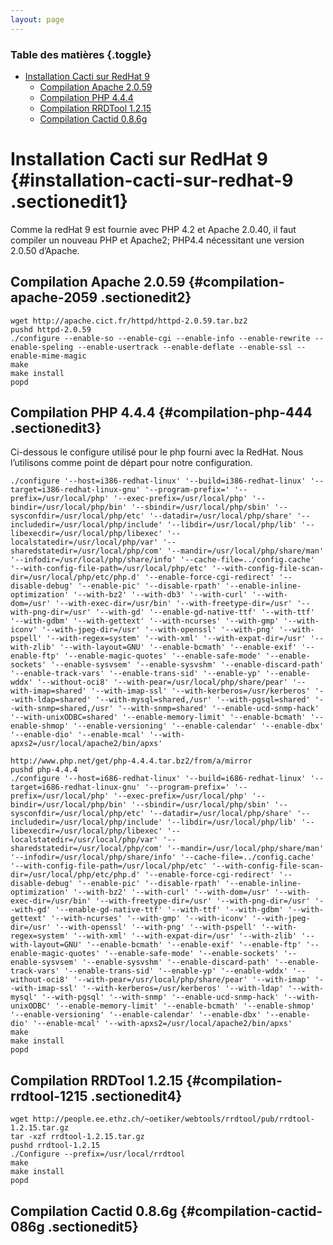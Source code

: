 ```yaml
---
layout: page
---
```


### Table des matières {.toggle}

-   [Installation Cacti sur RedHat
    9](redhat-install.html#installation-cacti-sur-redhat-9)
    -   [Compilation Apache
        2.0.59](redhat-install.html#compilation-apache-2059)
    -   [Compilation PHP 4.4.4](redhat-install.html#compilation-php-444)
    -   [Compilation RRDTool
        1.2.15](redhat-install.html#compilation-rrdtool-1215)
    -   [Compilation Cactid
        0.8.6g](redhat-install.html#compilation-cactid-086g)

Installation Cacti sur RedHat 9 {#installation-cacti-sur-redhat-9 .sectionedit1}
===============================

Comme la redHat 9 est fournie avec PHP 4.2 et Apache 2.0.40, il faut
compiler un nouveau PHP et Apache2; PHP4.4 nécessitant une version
2.0.50 d’Apache.

Compilation Apache 2.0.59 {#compilation-apache-2059 .sectionedit2}
-------------------------

~~~
wget http://apache.cict.fr/httpd/httpd-2.0.59.tar.bz2
pushd httpd-2.0.59
./configure --enable-so --enable-cgi --enable-info --enable-rewrite --enable-speling --enable-usertrack --enable-deflate --enable-ssl --enable-mime-magic
make
make install
popd
~~~

Compilation PHP 4.4.4 {#compilation-php-444 .sectionedit3}
---------------------

Ci-dessous le configure utilisé pour le php fourni avec la RedHat. Nous
l’utilisons comme point de départ pour notre configuration.

~~~
./configure '--host=i386-redhat-linux' '--build=i386-redhat-linux' '--target=i386-redhat-linux-gnu' '--program-prefix=' '--prefix=/usr/local/php' '--exec-prefix=/usr/local/php' '--bindir=/usr/local/php/bin' '--sbindir=/usr/local/php/sbin' '--sysconfdir=/usr/local/php/etc' '--datadir=/usr/local/php/share' '--includedir=/usr/local/php/include' '--libdir=/usr/local/php/lib' '--libexecdir=/usr/local/php/libexec' '--localstatedir=/usr/local/php/var' '--sharedstatedir=/usr/local/php/com' '--mandir=/usr/local/php/share/man' '--infodir=/usr/local/php/share/info' '--cache-file=../config.cache' '--with-config-file-path=/usr/local/php/etc' '--with-config-file-scan-dir=/usr/local/php/etc/php.d' '--enable-force-cgi-redirect' '--disable-debug' '--enable-pic' '--disable-rpath' '--enable-inline-optimization' '--with-bz2' '--with-db3' '--with-curl' '--with-dom=/usr' '--with-exec-dir=/usr/bin' '--with-freetype-dir=/usr' '--with-png-dir=/usr' '--with-gd' '--enable-gd-native-ttf' '--with-ttf' '--with-gdbm' '--with-gettext' '--with-ncurses' '--with-gmp' '--with-iconv' '--with-jpeg-dir=/usr' '--with-openssl' '--with-png' '--with-pspell' '--with-regex=system' '--with-xml' '--with-expat-dir=/usr' '--with-zlib' '--with-layout=GNU' '--enable-bcmath' '--enable-exif' '--enable-ftp' '--enable-magic-quotes' '--enable-safe-mode' '--enable-sockets' '--enable-sysvsem' '--enable-sysvshm' '--enable-discard-path' '--enable-track-vars' '--enable-trans-sid' '--enable-yp' '--enable-wddx' '--without-oci8' '--with-pear=/usr/local/php/share/pear' '--with-imap=shared' '--with-imap-ssl' '--with-kerberos=/usr/kerberos' '--with-ldap=shared' '--with-mysql=shared,/usr' '--with-pgsql=shared' '--with-snmp=shared,/usr' '--with-snmp=shared' '--enable-ucd-snmp-hack' '--with-unixODBC=shared' '--enable-memory-limit' '--enable-bcmath' '--enable-shmop' '--enable-versioning' '--enable-calendar' '--enable-dbx' '--enable-dio' '--enable-mcal' '--with-apxs2=/usr/local/apache2/bin/apxs'
~~~

~~~
http://www.php.net/get/php-4.4.4.tar.bz2/from/a/mirror
pushd php-4.4.4
./configure '--host=i686-redhat-linux' '--build=i686-redhat-linux' '--target=i686-redhat-linux-gnu' '--program-prefix=' '--prefix=/usr/local/php' '--exec-prefix=/usr/local/php' '--bindir=/usr/local/php/bin' '--sbindir=/usr/local/php/sbin' '--sysconfdir=/usr/local/php/etc' '--datadir=/usr/local/php/share' '--includedir=/usr/local/php/include' '--libdir=/usr/local/php/lib' '--libexecdir=/usr/local/php/libexec' '--localstatedir=/usr/local/php/var' '--sharedstatedir=/usr/local/php/com' '--mandir=/usr/local/php/share/man' '--infodir=/usr/local/php/share/info' '--cache-file=../config.cache' '--with-config-file-path=/usr/local/php/etc' '--with-config-file-scan-dir=/usr/local/php/etc/php.d' '--enable-force-cgi-redirect' '--disable-debug' '--enable-pic' '--disable-rpath' '--enable-inline-optimization' '--with-bz2' '--with-curl' '--with-dom=/usr' '--with-exec-dir=/usr/bin' '--with-freetype-dir=/usr' '--with-png-dir=/usr' '--with-gd' '--enable-gd-native-ttf' '--with-ttf' '--with-gdbm' '--with-gettext' '--with-ncurses' '--with-gmp' '--with-iconv' '--with-jpeg-dir=/usr' '--with-openssl' '--with-png' '--with-pspell' '--with-regex=system' '--with-xml' '--with-expat-dir=/usr' '--with-zlib' '--with-layout=GNU' '--enable-bcmath' '--enable-exif' '--enable-ftp' '--enable-magic-quotes' '--enable-safe-mode' '--enable-sockets' '--enable-sysvsem' '--enable-sysvshm' '--enable-discard-path' '--enable-track-vars' '--enable-trans-sid' '--enable-yp' '--enable-wddx' '--without-oci8' '--with-pear=/usr/local/php/share/pear' '--with-imap' '--with-imap-ssl' '--with-kerberos=/usr/kerberos' '--with-ldap' '--with-mysql' '--with-pgsql' '--with-snmp' '--enable-ucd-snmp-hack' '--with-unixODBC' '--enable-memory-limit' '--enable-bcmath' '--enable-shmop' '--enable-versioning' '--enable-calendar' '--enable-dbx' '--enable-dio' '--enable-mcal' '--with-apxs2=/usr/local/apache2/bin/apxs'
make
make install
popd
~~~

Compilation RRDTool 1.2.15 {#compilation-rrdtool-1215 .sectionedit4}
--------------------------

~~~
wget http://people.ee.ethz.ch/~oetiker/webtools/rrdtool/pub/rrdtool-1.2.15.tar.gz
tar -xzf rrdtool-1.2.15.tar.gz
pushd rrdtool-1.2.15
./Configure --prefix=/usr/local/rrdtool
make
make install
popd
~~~

Compilation Cactid 0.8.6g {#compilation-cactid-086g .sectionedit5}
-------------------------
